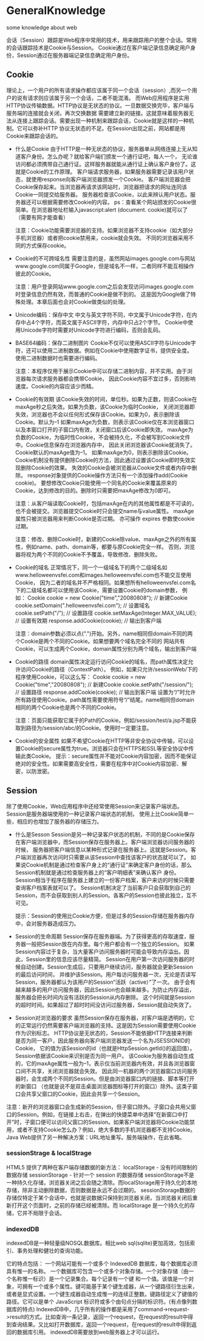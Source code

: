 # GeneralKnowledge
some knowledge about web


会话（Session）跟踪是Web程序中常用的技术，用来跟踪用户的整个会话。常用的会话跟踪技术是Cookie与Session。
Cookie通过在客户端记录信息确定用户身份，Session通过在服务器端记录信息确定用户身份。

## Cookie
理论上，一个用户的所有请求操作都应该属于同一个会话（session）,而另一个用户的说有请求则应该属于另一个会话，二者不能混淆。
而Web应用程序是实用HTTP协议传输数据。HTTP协议是无状态的协议。一旦数据交换完毕，客户端与服务端的连接就会关闭，再次交换数据
需要建立新的链接。这就意味着服务器无法从连接上跟踪会话。需要出现一种机制来跟踪会话，Cookie就是这样的一种机制。它可以弥补HTTP
协议无状态的不足。在Session出现之前，网站都是用Cookie来跟踪会话的。

- 什么是Cookie
由于HTTP是一种无状态的协议，服务器单从网络连接上无从知道客户身份。怎么办呢？就给客户端们颁发一个通行证吧，每人一个，
无论谁访问都必须携带自己通行证。这样服务器就能从通行证上确认客户身份了。这就是Cookie的工作原理。
客户端请求服务器，如果服务器需要记录该用户状态，就使用response向客户端浏览器颁发一个Cookie。
客户端浏览器会把Cookie保存起来。当浏览器再请求该网站时，浏览器把请求的网址连同该Cookie一同提交给服务器。
服务器检查该Cookie，以此来辨认用户状态。服务器还可以根据需要修改Cookie的内容。
ps：查看某个网站颁发的Cookie很简单。在浏览器地址栏输入javascript:alert (document. cookie)就可以了（需要有网才能查看）

  注意：Cookie功能需要浏览器的支持。如果浏览器不支持cookie（如大部分手机浏览器）或者把cookie禁用来，cookie就会失效。
不同的浏览器采用不同的方式保存cookie。

- Cookie的不可跨域名性
需要注意的是，虽然网站images.google.com与网站www.google.com同属于Google，但是域名不一样，二者同样不能互相操作彼此的Cookie。

  注意：用户登录网站www.google.com之后会发现访问images.google.com时登录信息仍然有效，而普通的Cookie是做不到的。
这是因为Google做了特殊处理。本章后面也会对Cookie做类似的处理。

- Unicode编码：保存中文
中文与英文字符不同，中文属于Unicode字符，在内存中占4个字符，而英文属于ASCII字符，内存中只占2个字节。
Cookie中使用Unicode字符时需要对Unicode字符进行编码，否则会乱码。

- BASE64编码：保存二进制图片
Cookie不仅可以使用ASCII字符与Unicode字符，还可以使用二进制数据。例如在Cookie中使用数字证书，提供安全度。
使用二进制数据时也需要进行编码。

  注意：本程序仅用于展示Cookie中可以存储二进制内容，并不实用。由于浏览器每次请求服务器都会携带Cookie，
因此Cookie内容不宜过多，否则影响速度。Cookie的内容应该少而精。

- Cookie的有效期
该Cookie失效的时间，单位秒。如果为正数，则该Cookie在maxAge秒之后失效。如果为负数，该Cookie为临时Cookie，
关闭浏览器即失效，浏览器也不会以任何形式保存该Cookie。如果为0，表示删除该Cookie。默认为–1
如果maxAge为负数，则表示该Cookie仅在本浏览器窗口以及本窗口打开的子窗口内有效，关闭窗口后该Cookie即失效。
maxAge为负数的Cookie，为临时性Cookie，不会被持久化，不会被写到Cookie文件中。Cookie信息保存在浏览器内存中，
因此关闭浏览器该Cookie就消失了。Cookie默认的maxAge值为–1。
如果maxAge为0，则表示删除该Cookie。Cookie机制没有提供删除Cookie的方法，因此通过设置该Cookie即时失效实现删除Cookie的效果。
失效的Cookie会被浏览器从Cookie文件或者内存中删除。
response对象提供的Cookie操作方法只有一个添加操作add(Cookie cookie)。
要想修改Cookie只能使用一个同名的Cookie来覆盖原来的Cookie，达到修改的目的。删除时只需要把maxAge修改为0即可。

  注意：从客户端读取Cookie时，包括maxAge在内的其他属性都是不可读的，也不会被提交。浏览器提交Cookie时只会提交name与value属性。
maxAge属性只被浏览器用来判断Cookie是否过期。 亦可操作 expires 参数使cookie过期。

  注意：修改、删除Cookie时，新建的Cookie除value、maxAge之外的所有属性，例如name、path、domain等，都要与原Cookie完全一样。
否则，浏览器将视为两个不同的Cookie不予覆盖，导致修改、删除失败。

- Cookie的域名
正常情况下，同一个一级域名下的两个二级域名如www.helloweenvsfei.com和images.helloweenvsfei.com也不能交互使用Cookie，
因为二者的域名并不严格相同。如果想所有helloweenvsfei.com名下的二级域名都可以使用该Cookie，需要设置Cookie的domain参数，
例如：
Cookie cookie = new Cookie("time","20080808"); // 新建Cookie
cookie.setDomain(".helloweenvsfei.com");           // 设置域名
cookie.setPath("/");                              // 设置路径
cookie.setMaxAge(Integer.MAX_VALUE);               // 设置有效期
response.addCookie(cookie);                       // 输出到客户端

  注意：domain参数必须以点(".")开始。另外，name相同但domain不同的两个Cookie是两个不同的Cookie。如果想要两个域名完全不同的
网站共有Cookie，可以生成两个Cookie，domain属性分别为两个域名，输出到客户端

- Cookie的路径
domain属性决定运行访问Cookie的域名，而path属性决定允许访问Cookie的路径（ContextPath）。
例如，如果只允许/sessionWeb/下的程序使用Cookie，可以这么写：
Cookie cookie = new Cookie("time","20080808");     // 新建Cookie
cookie.setPath("/session/");                          // 设置路径
response.addCookie(cookie);                           // 输出到客户端
设置为“/”时允许所有路径使用Cookie。path属性需要使用符号“/”结尾。name相同但domain相同的两个Cookie也是两个不同的Cookie。

  注意：页面只能获取它属于的Path的Cookie。例如/session/test/a.jsp不能获取到路径为/session/abc/的Cookie。使用时一定要注意。

- Cookie的安全属性
如果不希望Cookie在HTTP等非安全协议中传输，可以设置Cookie的secure属性为true。浏览器只会在HTTPS和SSL等安全协议中传输此类Cookie。
  提示：secure属性并不能对Cookie内容加密，因而不能保证绝对的安全性。如果需要高安全性，需要在程序中对Cookie内容加密、解密，以防泄密。

## Session
除了使用Cookie，Web应用程序中还经常使用Session来记录客户端状态。Session是服务器端使用的一种记录客户端状态的机制，
使用上比Cookie简单一些，相应的也增加了服务器的存储压力。

- 什么是Sesson
Session是另一种记录客户状态的机制，不同的是Cookie保存在客户端浏览器中，而Session保存在服务器上。客户端浏览器访问服务器的时候，
服务器把客户端信息以某种形式记录在服务器上。这就是Session。客户端浏览器再次访问时只需要从该Session中查找该客户的状态就可以了。
如果说Cookie机制是通过检查客户身上的“通行证”来确定客户身份的话，那么Session机制就是通过检查服务器上的“客户明细表”来确认客户
身份。Session相当于程序在服务器上建立的一份客户档案，客户来访的时候只需要查询客户档案表就可以了。
Session机制决定了当前客户只会获取到自己的Session，而不会获取到别人的Session。各客户的Session也彼此独立，互不可见。

  提示：Session的使用比Cookie方便，但是过多的Session存储在服务器内存中，会对服务器造成压力。

- Session的生命周期
Session保存在服务器端。为了获得更高的存取速度，服务器一般把Session放在内存里。每个用户都会有一个独立的Session。
如果Session内容过于复杂，当大量客户访问服务器时可能会导致内存溢出。因此，Session里的信息应该尽量精简。
Session在用户第一次访问服务器的时候自动创建。Session生成后，只要用户继续访问，服务器就会更新Session的最后访问时间，
并维护该Session。用户每访问服务器一次，无论是否读写Session，服务器都认为该用户的Session“活跃（active）”了一次。
由于会有越来越多的用户访问服务器，因此Session也会越来越多。为防止内存溢出，服务器会把长时间内没有活跃的Session从内存删除。
这个时间就是Session的超时时间。如果超过了超时时间没访问过服务器，Session就自动失效了。
 
-   Session对浏览器的要求
虽然Session保存在服务器，对客户端是透明的，它的正常运行仍然需要客户端浏览器的支持。这是因为Session需要使用Cookie作为识别标志。
HTTP协议是无状态的，Session不能依据HTTP连接来判断是否为同一客户，因此服务器向客户端浏览器发送一个名为JSESSIONID的Cookie，
它的值为该Session的id（也就是HttpSession.getId()的返回值）。Session依据该Cookie来识别是否为同一用户。
该Cookie为服务器自动生成的，它的maxAge属性一般为–1，表示仅当前浏览器内有效，并且各浏览器窗口间不共享，关闭浏览器就会失效。
因此同一机器的两个浏览器窗口访问服务器时，会生成两个不同的Session。但是由浏览器窗口内的链接、脚本等打开的新窗口
（也就是说不是双击桌面浏览器图标等打开的窗口）除外。这类子窗口会共享父窗口的Cookie，因此会共享一个Session。

  注意：新开的浏览器窗口会生成新的Session，但子窗口除外。子窗口会共用父窗口的Session。例如，在链接上右击，在弹出的快捷菜单中选择“在新窗口中打开”时，子窗口便可以访问父窗口的Session。如果客户端浏览器将Cookie功能禁用，或者不支持Cookie怎么办？例如，绝大多数的手机浏览器都不支持Cookie。Java Web提供了另一种解决方案：URL地址重写。服务端操作，在此省略。


### sessionStrage & localStrage

HTML5 提供了两种在客户端存储数据的新方法：
localStorage - 没有时间限制的数据存储
sessionStorage - 针对一个 session 的数据存储
sessionStorage不是一种持久化存储，浏览器关闭之后会随之清除。而localStorage用于持久化的本地存储，除非主动删除数据，否则数据是永远不会过期的。
sessionStorage数据的存储仅特定于某个会话中，也就是说数据只保持到浏览器关闭，当浏览器关闭后重新打开这个页面时，之前的存储已经被清除。而 localStorage 是一个持久化的存储，它并不局限于会话。

### indexedDB
indexedDB是一种轻量级NOSQL数据库。相比web sql(sqlite)更加高效，包括索引、事务处理和健壮的查询功能。

它的特点包括：
一个网站可能有一个或多个 IndexedDB 数据库，每个数据库必须具有惟一的名称。
一个数据库可包含一个或多个对象存储。一个对象存储（由一个名称惟一标识）是一个记录集合。每个记录有一个键 和一个值。该值是一个对象，可拥有一个或多个属性。键可能基于某个键生成器，从一个键路径衍生出来，或者是显式设置。一个键生成器自动生成惟一的连续正整数。键路径定义了键值的路径。它可以是单个 JavaScript 标识符或多个由句点分隔的标识符。(有点像列数据库的特点)
IndexedDB中，几乎所有的操作都是采用了command->request->result的方式。比如查询一条记录，返回一个request，在request的result中得到查询结果。又比如打开数据库，返回一个request，在request的result中得到返回的数据库引用。
indexedDB需要放到web服务器上才可以运行。










